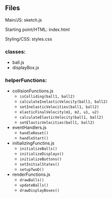 ## Files

Main/JS: sketch.js

Starting point/HTML: index.html

Styling/CSS: styles.css

### classes:
- ball.js
- displayBox.js

### helperFunctions:
- collisionFunctions.js
	- `isColliding(ball1, ball2)`
	- `calculateInelasticVelocity(ball1, ball2)`
	- `setInelasticVelocities(ball1, ball2)`
	- `elasticFinalVelocity(m1, m2, u1, u2)`
	- `calculateElasticVelocity(ball1, ball2)`
	- `setElasticVelocities(ball1, ball2)`
- eventHandlers.js
	- `handleReset()`
	- `handleStart()`
- initializingFunctins.js
	- `initializeBalls()`
	- `initializeDisplays()`
	- `initializeButtons()`
	- `setInitialStates()`
	- `setupTwoD()`
- renderFunctions.js
	- `drawBalls()` 
	- `updateBalls()`
	- `drawDisplayBoxes()`